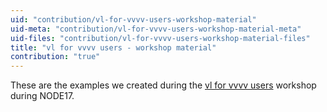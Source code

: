 ```yaml
---
uid: "contribution/vl-for-vvvv-users-workshop-material"
uid-meta: "contribution/vl-for-vvvv-users-workshop-material-meta"
uid-files: "contribution/vl-for-vvvv-users-workshop-material-files"
title: "vl for vvvv users - workshop material"
contribution: "true"
---
```


These are the examples we created during the [vl for vvvv users](http://17.nodeforum.org/events/vl-for-vvvv-users) workshop during NODE17. 